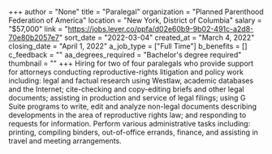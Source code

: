 +++
author = "None"
title = "Paralegal"
organization = "Planned Parenthood Federation of America"
location = "New York, District of Columbia"
salary = "$57,000"
link = "https://jobs.lever.co/ppfa/d02e60b9-9b02-491c-a2d8-70e80b2057e7"
sort_date = "2022-03-04"
created_at = "March 4, 2022"
closing_date = "April 1, 2022"
a_job_type = ["Full Time"]
b_benefits = []
c_feedback = ""
aa_degrees_required = "Bachelor's degree required"
thumbnail = ""
+++
Hiring for two of four paralegals who provide support for attorneys conducting reproductive-rights litigation and policy work including: legal and factual research using Westlaw, academic databases and the Internet; cite-checking and copy-editing briefs and other legal documents; assisting in production and service of legal filings; using G Suite programs to write, edit and analyze non-legal documents describing developments in the area of reproductive rights law; and responding to requests for information. Perform various administrative tasks including: printing, compiling binders, out-of-office errands, finance, and assisting in travel and meeting arrangements.